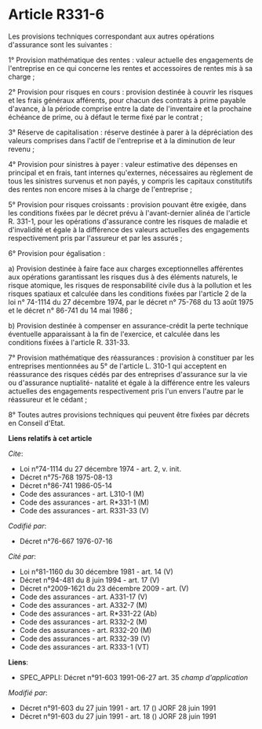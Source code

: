 # Article R331-6

Les provisions techniques correspondant aux autres opérations d'assurance sont les suivantes :

1° Provision mathématique des rentes : valeur actuelle des engagements de l'entreprise en ce qui concerne les rentes et
accessoires de rentes mis à sa charge ;

2° Provision pour risques en cours : provision destinée à couvrir les risques et les frais généraux afférents, pour chacun
des contrats à prime payable d'avance, à la période comprise entre la date de l'inventaire et la prochaine échéance de prime,
ou à défaut le terme fixé par le contrat ;

3° Réserve de capitalisation : réserve destinée à parer à la dépréciation des valeurs comprises dans l'actif de l'entreprise
et à la diminution de leur revenu ;

4° Provision pour sinistres à payer : valeur estimative des dépenses en principal et en frais, tant internes qu'externes,
nécessaires au règlement de tous les sinistres survenus et non payés, y compris les capitaux constitutifs des rentes non
encore mises à la charge de l'entreprise ;

5° Provision pour risques croissants : provision pouvant être exigée, dans les conditions fixées par le décret prévu à
l'avant-dernier alinéa de l'article R. 331-1, pour les opérations d'assurance contre les risques de maladie et d'invalidité
et égale à la différence des valeurs actuelles des engagements respectivement pris par l'assureur et par les assurés ;

6° Provision pour égalisation :

a) Provision destinée à faire face aux charges exceptionnelles afférentes aux opérations garantissant les risques dus à des
éléments naturels, le risque atomique, les risques de responsabilité civile dus à la pollution et les risques spatiaux et
calculée dans les conditions fixées par l'article 2 de la loi n° 74-1114 du 27 décembre 1974, par le décret n° 75-768 du 13
août 1975 et le décret n° 86-741 du 14 mai 1986 ;

b) Provision destinée à compenser en assurance-crédit la perte technique éventuelle apparaissant à la fin de l'exercice, et
calculée dans les conditions fixées à l'article R. 331-33.

7° Provision mathématique des réassurances : provision à constituer par les entreprises mentionnées au 5° de l'article L.
310-1 qui acceptent en réassurance des risques cédés par des entreprises d'assurance sur la vie ou d'assurance nuptialité-
natalité et égale à la différence entre les valeurs actuelles des engagements respectivement pris l'un envers l'autre par le
réassureur et le cédant ;

8° Toutes autres provisions techniques qui peuvent être fixées par décrets en Conseil d'Etat.

**Liens relatifs à cet article**

_Cite_:

  - Loi n°74-1114 du 27 décembre 1974 - art. 2, v. init.
  - Décret n°75-768 1975-08-13
  - Décret n°86-741 1986-05-14
  - Code des assurances - art. L310-1 (M)
  - Code des assurances - art. R*331-1 (M)
  - Code des assurances - art. R331-33 (V)

_Codifié par_:

  - Décret n°76-667 1976-07-16

_Cité par_:

  - Loi n°81-1160 du 30 décembre 1981 - art. 14 (V)
  - Décret n°94-481 du 8 juin 1994 - art. 17 (V)
  - Décret n°2009-1621 du 23 décembre 2009 - art. (V)
  - Code des assurances - art. A331-17 (V)
  - Code des assurances - art. A332-7 (M)
  - Code des assurances - art. R*331-22 (Ab)
  - Code des assurances - art. R332-2 (M)
  - Code des assurances - art. R332-20 (M)
  - Code des assurances - art. R332-39 (V)
  - Code des assurances - art. R333-1 (VT)

**Liens**:

  - SPEC_APPLI: Décret n°91-603 1991-06-27 art. 35 *champ d'application*

_Modifié par_:

  - Décret n°91-603 du 27 juin 1991 - art. 17 () JORF 28 juin 1991
  - Décret n°91-603 du 27 juin 1991 - art. 18 () JORF 28 juin 1991
